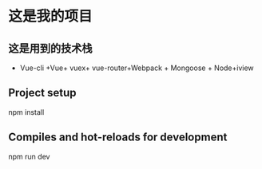 # 这是我的项目

## 这是用到的技术栈
* Vue-cli +Vue+ vuex+ vue-router+Webpack + Mongoose + Node+iview
## Project setup
 npm install
## Compiles and hot-reloads for development
 npm run dev
